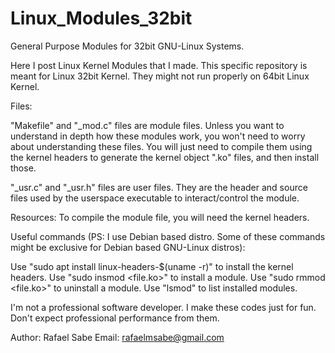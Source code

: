 # Linux_Modules_32bit
General Purpose Modules for 32bit GNU-Linux Systems.

Here I post Linux Kernel Modules that I made. This specific repository is meant for Linux 32bit Kernel. They might not run properly on 64bit Linux Kernel.

Files:

"Makefile" and "_mod.c" files are module files. Unless you want to understand in depth how these modules work, you won't need to worry about understanding these files. You will just need to compile them using the kernel headers to generate the kernel object ".ko" files, and then install those.

"_usr.c" and "_usr.h" files are user files. They are the header and source files used by the userspace executable to interact/control the module.

Resources: To compile the module file, you will need the kernel headers.

Useful commands (PS: I use Debian based distro. Some of these commands might be exclusive for Debian based GNU-Linux distros):

Use "sudo apt install linux-headers-$(uname -r)" to install the kernel headers. 
Use "sudo insmod <file.ko>" to install a module. 
Use "sudo rmmod <file.ko>" to uninstall a module. 
Use "lsmod" to list installed modules.

I'm not a professional software developer. I make these codes just for fun. Don't expect professional performance from them.

Author: Rafael Sabe 
Email: rafaelmsabe@gmail.com
